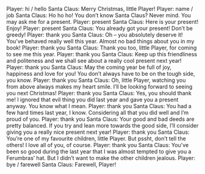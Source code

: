 Player: hi / hello
Santa Claus: Merry Christmas, little Player!
Player: name / job
Santa Claus: Ho ho ho! You don’t know Santa Claus? Never mind. You may ask me for a present.
Player: present
Santa Claus: Here is your present! Enjoy!
Player: present
Santa Claus: You already got your present! Don’t be greedy!
Player: thank you
Santa Claus: Oh – you absolutely deserve it! You’ve behaved really well this year. Almost no bad things about you in my book!
Player: thank you
Santa Claus: Thank you too, little Player, for coming to see me this year.
Player: thank you
Santa Claus: Keep up this friendliness and politeness and we shall see about a really cool present next year!
Player: thank you
Santa Claus: May the coming year be full of joy, happiness and love for you! You don’t always have to be on the tough side, you know.
Player: thank you
Santa Claus: Oh, little Player, watching you from above always makes my heart smile. I’ll be looking forward to seeing you next Christmas!
Player: thank you
Santa Claus: Yes, you should thank me! I ignored that evil thing you did last year and gave you a present anyway. You know what I mean.
Player: thank you
Santa Claus: You had a few hard times last year, I know. Considering all that you did well and I’m proud of you.
Player: thank you
Santa Claus: Your good and bad deeds are pretty balanced. If you try and lean more towards the good side, I’ll consider giving you a really nice present next year!
Player: thank you
Santa Claus: You’re one of my favourite children, little Player. But pssht, don’t tell the others! I love all of you, of course.
Player: thank you
Santa Claus: You’ve been so good during the last year that I was almost tempted to give you a Ferumbras’ hat. But I didn’t want to make the other children jealous.
Player: bye / farewell
Santa Claus: Farewell, Player!